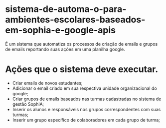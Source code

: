 # sistema-de-automa-o-para-ambientes-escolares-baseados-em-sophia-e-google-apis
É um sistema que automatiza os processos de criação de emails e grupos de emails reportando suas ações em uma planilha google.

# Ações que o sistema deve executar.
- Criar emails de novos estudantes;
- Adicionar o email criado em sua respectiva unidade organizacional do google;
- Criar grupos de emails baseados nas turmas cadastradas no sistema de gestão SophiA;
- Inserir os alunos e responsáveis nos grupos correspondentes com suas turmas;
- Inserir um grupo específico de colaboradores em cada grupo de turma;
